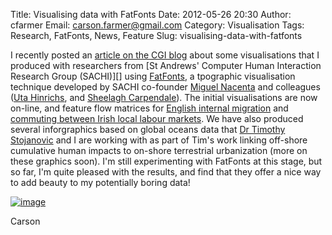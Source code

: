 Title: Visualising data with FatFonts
Date: 2012-05-26 20:30
Author: cfarmer
Email: carson.farmer@gmail.com
Category: Visualisation
Tags: Research, FatFonts, News, Feature
Slug: visualising-data-with-fatfonts

I recently posted an [article on the CGI blog][] about some
visualisations that I produced with researchers from [St Andrews'
Computer Human Interaction Research Group (SACHI)][] using [FatFonts][],
a tpographic visualisation technique developed by SACHI co-founder
[Miguel Nacenta][] and colleagues ([Uta Hinrichs][], and [Sheelagh
Carpendale][]).
The initial visualisations are now on-line, and feature flow matrices for 
[English internal migration][] and [commuting between Irish local labour markets][]. We
have also produced several inforgraphics based on global oceans data
that [Dr Timothy Stojanovic][] and I are working with as part of
Tim's work linking off-shore cumulative human impacts to
on-shore terrestrial urbanization (more on these graphics soon). I'm
still experimenting with FatFonts at this stage, but so far, I'm quite
pleased with the results, and find that they offer a nice way to add
beauty to my potentially boring data!
<!--more-->

[![image][]][fat_font]

Carson

[article on the CGI blog]: http://www.st-andrews.ac.uk/geoinformatics/visualising-with-fatfonts/
[St Andrews’ Computer Human Interaction Research Group (SACHI)]: http://sachi.cs.st-andrews.ac.uk/
[FatFonts]: http://fatfonts.org/
[Miguel Nacenta]: http://nacenta.com/about/
[Uta Hinrichs]: http://www.utahinrichs.de/
[Sheelagh Carpendale]: http://pages.cpsc.ucalgary.ca/~sheelagh/wiki/pmwiki.php
[English internal migration]: http://www.st-andrews.ac.uk/geoinformatics/examples/fatfonts/uk-migration/
[commuting between Irish local labour markets]: http://www.st-andrews.ac.uk/geoinformatics/examples/fatfonts/irish-commuting/
[Dr Timothy Stojanovic]: http://www.st-andrews.ac.uk/gsd/people/tas21/
[image]: |filename|/images/fat_fonts-300x122.png "Subset of FatFont image"
[fat_font]: |filename|/images/fat_fonts.png
